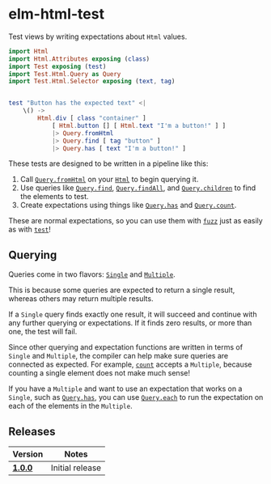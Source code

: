 # elm-html-test

Test views by writing expectations about `Html` values.

```elm
import Html
import Html.Attributes exposing (class)
import Test exposing (test)
import Test.Html.Query as Query
import Test.Html.Selector exposing (text, tag)


test "Button has the expected text" <|
    \() ->
        Html.div [ class "container" ]
            [ Html.button [] [ Html.text "I'm a button!" ] ]
            |> Query.fromHtml
            |> Query.find [ tag "button" ]
            |> Query.has [ text "I'm a button!" ]
```

These tests are designed to be written in a pipeline like this:

1. Call [`Query.fromHtml`](http://package.elm-lang.org/packages/eeue56/elm-html-test/latest/Test-Html-Query#fromHtml) on your [`Html`](http://package.elm-lang.org/packages/elm-lang/html/latest/Html#Html) to begin querying it.
2. Use queries like [`Query.find`](http://package.elm-lang.org/packages/eeue56/elm-html-test/latest/Test-Html-Query#find), [`Query.findAll`](http://package.elm-lang.org/packages/eeue56/elm-html-test/latest/Test-Html-Query#findAll), and [`Query.children`](http://package.elm-lang.org/packages/eeue56/elm-html-test/latest/Test-Html-Query#children) to find the elements to test.
3. Create expectations using things like [`Query.has`](http://package.elm-lang.org/packages/eeue56/elm-html-test/latest/Test-Html-Query#has) and [`Query.count`](http://package.elm-lang.org/packages/eeue56/elm-html-test/latest/Test-Html-Query#count).

These are normal expectations, so you can use them with [`fuzz`](http://package.elm-lang.org/packages/elm-community/elm-test/latest/Test#fuzz) just as easily as with [`test`](http://package.elm-lang.org/packages/elm-community/elm-test/3.1.0/Test#test)!

## Querying

Queries come in two flavors: [`Single`](http://package.elm-lang.org/packages/eeue56/elm-html-test/latest/Test-Html-Query#Single) and [`Multiple`](http://package.elm-lang.org/packages/eeue56/elm-html-test/latest/Test-Html-Query#Multiple).

This is because some queries are expected to return a single result, whereas
others may return multiple results.

If a `Single` query finds exactly one result, it will succeed and continue with
any further querying or expectations. If it finds zero results, or more than one,
the test will fail.

Since other querying and expectation functions are written in terms of `Single`
and `Multiple`, the compiler can help make sure queries are connected as
expected. For example, [`count`](http://package.elm-lang.org/packages/eeue56/elm-html-test/latest/Test-Html-Query#count) accepts a `Multiple`, because counting a single element does not make much sense!

If you have a `Multiple` and want to use an expectation that works on a `Single`,
such as [`Query.has`](http://package.elm-lang.org/packages/eeue56/elm-html-test/latest/Test-Html-Query#has), you can use [`Query.each`](http://package.elm-lang.org/packages/eeue56/elm-html-test/latest/Test-Html-Query#each) to run the expectation on each of the elements in the `Multiple`.

## Releases
| Version | Notes |
| ------- | ----- |
| [**1.0.0**](https://github.com/eeue56/elm-html-test/tree/1.0.0) | Initial release
